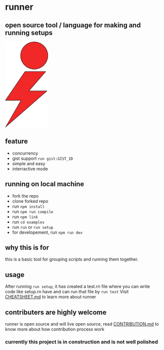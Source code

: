 # runner

## open source tool / language for making and running setups

![alt text](https://github.com/tanay-pingalkar/runner/blob/master/Frame%201.png)

## feature

- concurrency
- gist support `run gist:GIST_ID`
- simple and easy
- interractive mode

## running on local machine

- fork the repo
- clone forked repo
- run `npm install`
- run `npm run compile`
- run `npm link`
- run `cd examples`
- run `run` or `run setup`
- for developement, run `npm run dev`

## why this is for

this is a basic tool for grouping scripts and running them together.

## usage

After running `run setup`, it has created a test.rn file where you can write code like setup.rn have and can run that file by `run test`
Visit [CHEATSHEET.md](https://github.com/tanay-pingalkar/runner/blob/beta/CHEATSHEET.md) to learn more about runner

## contributers are highly welcome

runner is open source and will live open source,
read [CONTRIBUTION.md](https://github.com/tanay-pingalkar/runner/blob/beta/CONTRIBUTION.md) to know more about how contribution process work

### currently this project is in construction and is not well polished
